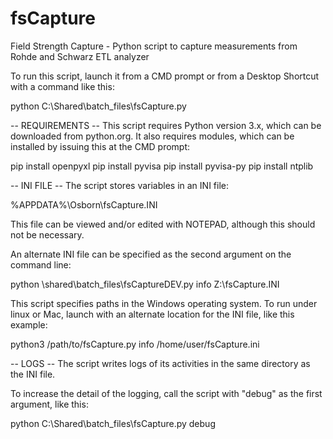 # fsCapture
Field Strength Capture - Python script to capture measurements from Rohde and Schwarz ETL analyzer

To run this script, launch it from a CMD prompt or from a Desktop
Shortcut with a command like this:

  python C:\Shared\batch_files\fsCapture.py

-- REQUIREMENTS --
This script requires Python version 3.x, which can be downloaded
from python.org. It also requires modules, which can be installed
by issuing this at the CMD prompt:

  pip install openpyxl
  pip install pyvisa
  pip install pyvisa-py
  pip install ntplib

-- INI FILE --
The script stores variables in an INI file:

  %APPDATA%\Osborn\fsCapture.INI

This file can be viewed and/or edited with NOTEPAD, although this
should not be necessary.

An alternate INI file can be specified as the second argument on 
the command line:

  python \shared\batch_files\fsCaptureDEV.py info Z:\fsCapture.INI

This script specifies paths in the Windows operating system. To
run under linux or Mac, launch with an alternate location for the 
INI file, like this example:

  python3 /path/to/fsCapture.py info /home/user/fsCapture.ini

-- LOGS -- 
The script writes logs of its activities in the same directory
as the INI file.

To increase the detail of the logging, call the script
with "debug" as the first argument, like this:

   python C:\Shared\batch_files\fsCapture.py debug
